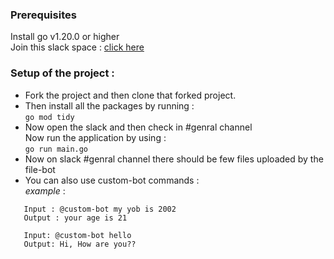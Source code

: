 ### Prerequisites <br>
Install go v1.20.0 or higher <br>
Join this slack space : [click here](https://join.slack.com/t/slack-ykk3187/shared_invite/zt-24jmn6ipy-ChgGJgobx0SCSx5mYbIp0Q)

### Setup of the project :
- Fork the project and then clone that forked project. <br>
- Then install all the packages by running : <br>
```go mod tidy``` <br>
- Now open the slack and then check in #genral channel <br>
Now run the application by using :<br>
```go run main.go```
- Now on slack #genral channel there should be few files uploaded by the file-bot
- You can also use custom-bot commands :<br>
*example* : 
```
   Input : @custom-bot my yob is 2002
   Output : your age is 21

   Input: @custom-bot hello
   Output: Hi, How are you??
```
